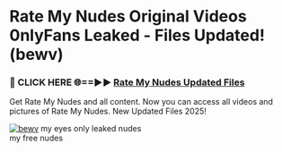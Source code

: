 # Rate My Nudes Original Videos 0nlyFans Leaked - Files Updated! (bewv)

<h3>🔴 CLICK HERE 🌐==►► <a href="https://tinyurl.com/52m3yx9h" rel="nofollow">Rate My Nudes Updated Files</a></h3>

Get Rate My Nudes and all content. Now you can access all videos and pictures of Rate My Nudes. New Updated Files 2025!

[![bewv](https://i.imgur.com/TnHtlc8.gif)](https://tinyurl.com/52m3yx9h)
my eyes only leaked nudes<br>
my free nudes